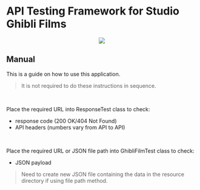 # API Testing Framework for Studio Ghibli Films

<p align="center">
  <img src="https://i.imgur.com/oprn9Qn.png?1" />
</p>

## Manual
This is a guide on how to use this application.

> It is not required to do these instructions in sequence.

<br />

Place the required URL into ResponseTest class to check:
  - response code (200 OK/404 Not Found)
  - API headers (numbers vary from API to API)
  
<br />

Place the required URL or JSON file path into GhibliFilmTest class to check:
  - JSON payload

> Need to create new JSON file containing the data in the resource directory if using file path method.  

